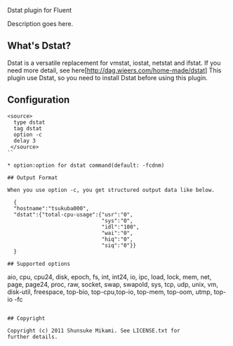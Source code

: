 Dstat plugin for Fluent

Description goes here.

## What's Dstat?

Dstat is a versatile replacement for vmstat, iostat, netstat and ifstat.
If you need more detail, see here[http://dag.wieers.com/home-made/dstat]
This plugin use Dstat, so you need to install Dstat before using this plugin.

## Configuration

```
<source>
  type dstat
  tag dstat
  option -c
  delay 3
 </source>
``

* option:option for dstat command(default: -fcdnm)

## Output Format

When you use option -c, you get structured output data like below.

  {
  "hostname":"tsukuba000",
  "dstat":{"total-cpu-usage":{"usr":"0",
                              "sys":"0",
                              "idl":"100",
                              "wai":"0",
                              "hiq":"0",
                              "siq":"0"}}
  }

## Supported options

```
aio, cpu, cpu24, disk, epoch, fs, int, int24, io, ipc, load, lock, mem, net, page, page24, proc, raw, socket, swap, swapold, sys, tcp, udp, unix, vm, disk-util, freespace, top-bio, top-cpu,top-io, top-mem, top-oom, utmp, top-io -fc
```

## Copyright

Copyright (c) 2011 Shunsuke Mikami. See LICENSE.txt for
further details.

